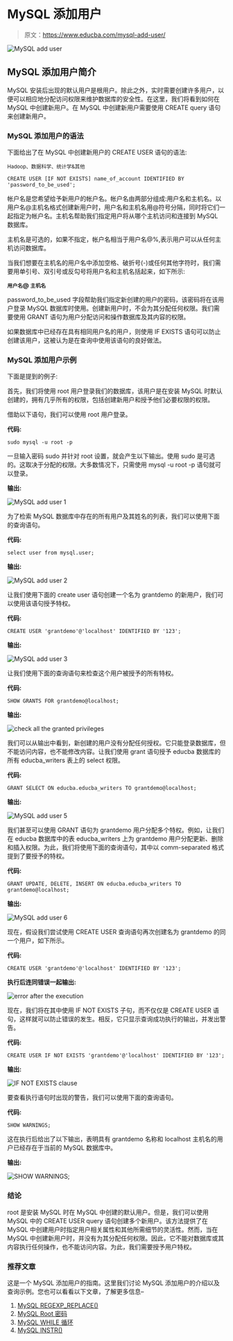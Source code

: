 # MySQL 添加用户

> 原文：<https://www.educba.com/mysql-add-user/>

![MySQL add user](img/7b9aab87e3ebdc823cb1a0b981cb92ed.png)



## MySQL 添加用户简介

MySQL 安装后出现的默认用户是根用户。除此之外，实时需要创建许多用户，以便可以相应地分配访问权限来维护数据库的安全性。在这里，我们将看到如何在 MySQL 中创建新用户。在 MySQL 中创建新用户需要使用 CREATE query 语句来创建新用户。

### MySQL 添加用户的语法

下面给出了在 MySQL 中创建新用户的 CREATE USER 语句的语法:

<small>Hadoop、数据科学、统计学&其他</small>

`CREATE USER [IF NOT EXISTS] name_of_account
IDENTIFIED BY 'password_to_be_used';`

帐户名是您希望给予新用户的帐户名。帐户名由两部分组成:用户名和主机名。以用户名@主机名格式创建新用户时，用户名和主机名用@符号分隔，同时将它们一起指定为帐户名。主机名帮助我们指定用户将从哪个主机访问和连接到 MySQL 数据库。

主机名是可选的，如果不指定，帐户名相当于用户名@%,表示用户可以从任何主机访问数据库。

当我们想要在主机名的用户名中添加空格、破折号(-)或任何其他字符时，我们需要用单引号、双引号或反勾号将用户名和主机名括起来，如下所示:

**`用户名`@ `主机名`**

password_to_be_used 字段帮助我们指定新创建的用户的密码，该密码将在该用户登录 MySQL 数据库时使用。创建新用户时，不会为其分配任何权限。我们需要使用 GRANT 语句为用户分配访问和操作数据库及其内容的权限。

如果数据库中已经存在具有相同用户名的用户，则使用 IF EXISTS 语句可以防止创建该用户，这被认为是在查询中使用该语句的良好做法。

### MySQL 添加用户示例

下面是提到的例子:

首先，我们将使用 root 用户登录我们的数据库，该用户是在安装 MySQL 时默认创建的，拥有几乎所有的权限，包括创建新用户和授予他们必要权限的权限。

借助以下语句，我们可以使用 root 用户登录。

**代码:**

`sudo mysql -u root -p`

一旦输入密码 sudo 并针对 root 设置，就会产生以下输出。使用 sudo 是可选的。这取决于分配的权限。大多数情况下，只需使用 mysql -u root -p 语句就可以登录。

**输出:**

![MySQL add user 1](img/363dd136e737186cfc1dd070257f10b0.png)



为了检索 MySQL 数据库中存在的所有用户及其姓名的列表，我们可以使用下面的查询语句。

**代码:**

`select user from mysql.user;`

**输出:**

![MySQL add user 2](img/309872755297588bb0058c1f87dc8bc1.png)



让我们使用下面的 create user 语句创建一个名为 grantdemo 的新用户，我们可以使用该语句授予特权。

**代码:**

`CREATE USER 'grantdemo'@'localhost' IDENTIFIED BY '123';`

**输出:**

![MySQL add user 3](img/c8e4b39716fc3dc4638f24c313f1e8cc.png)



让我们使用下面的查询语句来检查这个用户被授予的所有特权。

**代码:**

`SHOW GRANTS FOR grantdemo@localhost;`

**输出:**

![check all the granted privileges](img/a0dabf9347f9ca3e9eb6304678e168df.png)



我们可以从输出中看到，新创建的用户没有分配任何授权。它只能登录数据库，但不能访问内容，也不能修改内容。让我们使用 grant 语句授予 educba 数据库的所有 educba_writers 表上的 select 权限。

**代码:**

`GRANT SELECT
ON educba.educba_writers
TO grantdemo@localhost;`

**输出:**

![MySQL add user 5](img/c57dd8ba62490c9fa0960deaeb77ea2c.png)



我们甚至可以使用 GRANT 语句为 grantdemo 用户分配多个特权。例如，让我们在 educba 数据库中的表 educba_writers 上为 grantdemo 用户分配更新、删除和插入权限。为此，我们将使用下面的查询语句，其中以 comm-separated 格式提到了要授予的特权。

**代码:**

`GRANT UPDATE, DELETE, INSERT
ON educba.educba_writers
TO grantdemo@localhost;`

**输出:**

![MySQL add user 6](img/165ea255052569c5d376c21315b01c42.png)



现在，假设我们尝试使用 CREATE USER 查询语句再次创建名为 grantdemo 的同一个用户，如下所示。

**代码:**

`CREATE USER 'grantdemo'@'localhost' IDENTIFIED BY '123';`

**执行后连同错误一起输出:**

![error after the execution](img/f2ee7d7bd371cc6ef1b9c860b97925a7.png)



现在，我们将在其中使用 IF NOT EXISTS 子句，而不仅仅是 CREATE USER 语句，这样就可以防止错误的发生。相反，它只显示查询成功执行的输出，并发出警告。

**代码:**

`CREATE USER IF NOT EXISTS 'grantdemo'@'localhost' IDENTIFIED BY '123';`

**输出:**

![IF NOT EXISTS clause](img/41cef743a8c555183bc027c992aea9e2.png)



要查看执行语句时出现的警告，我们可以使用下面的查询语句。

**代码:**

`SHOW WARNINGS;`

这在执行后给出了以下输出，表明具有 grantdemo 名称和 localhost 主机名的用户已经存在于当前的 MySQL 数据库中。

**输出:**

![SHOW WARNINGS;](img/9a417ad67fdced4a1383c7daf562cee2.png)



### 结论

root 是安装 MySQL 时在 MySQL 中创建的默认用户。但是，我们可以使用 MySQL 中的 CREATE USER query 语句创建多个新用户。该方法提供了在 MySQL 中创建用户时指定用户相关属性和其他所需细节的灵活性。然而，当在 MySQL 中创建新用户时，并没有为其分配任何权限。因此，它不能对数据库或其内容执行任何操作，也不能访问内容。为此，我们需要授予用户特权。

### 推荐文章

这是一个 MySQL 添加用户的指南。这里我们讨论 MySQL 添加用户的介绍以及查询示例。您也可以看看以下文章，了解更多信息–

1.  [MySQL REGEXP_REPLACE()](https://www.educba.com/mysql-regexp_replace/)
2.  [MySQL Root 密码](https://www.educba.com/mysql-root-password/)
3.  [MySQL WHILE 循环](https://www.educba.com/mysql-while-loop/)
4.  [MySQL INSTR()](https://www.educba.com/mysql-instr/)





